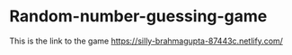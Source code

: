 # Random-number-guessing-game
This is the link to the game https://silly-brahmagupta-87443c.netlify.com/
